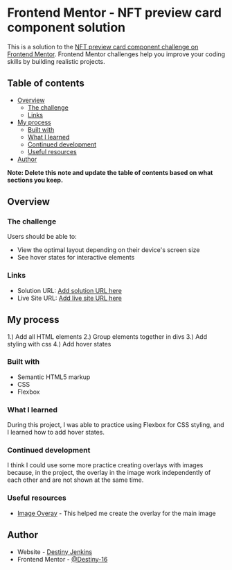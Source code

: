# Frontend Mentor - NFT preview card component solution

This is a solution to the [NFT preview card component challenge on Frontend Mentor](https://www.frontendmentor.io/challenges/nft-preview-card-component-SbdUL_w0U). Frontend Mentor challenges help you improve your coding skills by building realistic projects.

## Table of contents

- [Overview](#overview)
  - [The challenge](#the-challenge)
  - [Links](#links)
- [My process](#my-process)
  - [Built with](#built-with)
  - [What I learned](#what-i-learned)
  - [Continued development](#continued-development)
  - [Useful resources](#useful-resources)
- [Author](#author)

**Note: Delete this note and update the table of contents based on what sections you keep.**

## Overview

### The challenge

Users should be able to:

- View the optimal layout depending on their device's screen size
- See hover states for interactive elements


### Links

- Solution URL: [Add solution URL here](https://github.com/Destiny-16/NFT-Preview)
- Live Site URL: [Add live site URL here](https://gallant-shannon-f76dbc.netlify.app/)

## My process
1.) Add all HTML elements
2.) Group elements together in divs
3.) Add styling with css
4.) Add hover states

### Built with

- Semantic HTML5 markup
- CSS
- Flexbox


### What I learned

During this project, I was able to practice using Flexbox for CSS styling, and I learned how to add hover states.

### Continued development

I think I could use some more practice creating overlays with images because, in the project, the overlay in the image work independently of each other and are not shown at the same time.

### Useful resources

- [Image Overay](https://www.w3schools.com/howto/howto_css_image_overlay.asp) - This helped me create the overlay for the main image


## Author

- Website - [Destiny Jenkins](https://destiny-portfolio.netlify.app/)
- Frontend Mentor - [@Destiny-16](https://www.frontendmentor.io/profile/Destiny-16)

